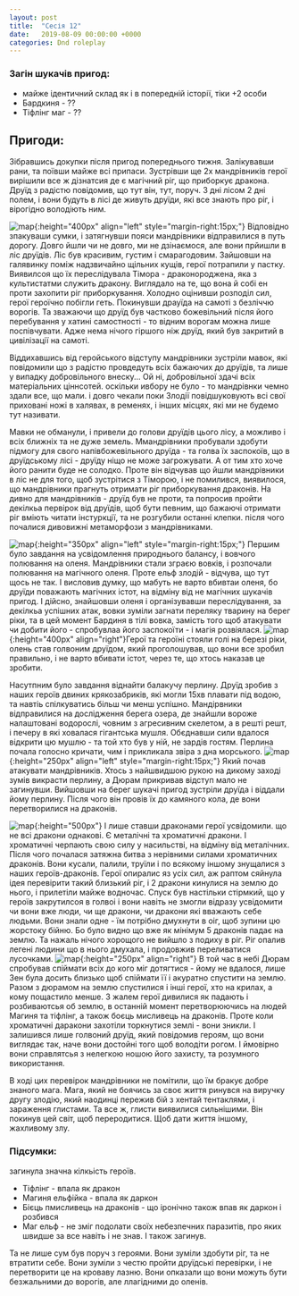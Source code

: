 ```yaml
---
layout: post
title:  "Сесія 12"
date:   2019-08-09 00:00:00 +0000
categories: Dnd roleplay
---
```

### Загін шукачів пригод:
* майже ідентичний склад як і в попередній історії, тіки +2 особи
* Бардкиня - ??
* Тіфлінг маг - ??

## Пригоди:
Зібравшись докупки після пригод попереднього тижня. Залікувавши рани, та поївши майже всі припаси. Зустрівши ще 2х мандрівників герої вирішили все ж дізнатсия де є магічний ріг, що приборкує дракона. Друїд з радістю повідомив, що тут він, тут, поруч. 3 дні лісом 2 дні полем, і вони будуть в лісі де живуть друїди, які все знають про ріг, і вірогідно володіють ним.

![map](/assets/images/s12/1.jpg){:height="400px" align="left" style="margin-right:15px;"}
Відповідно зпакуваши сумки, і затягнувши пояси мандрівники відправилися в путь дорогу. Довго йшли чи не довго, ми не дзінаємося, але вони прйишли в ліс друїдів. Ліс був красивим, густим і смарагодовим. Зайшовши на галявинку поміж надзвичайно щільних кущів, герої потрапили у пастку. Виявилсоя що їх переслідувала Тімора - драконороджена, яка з культистатми служить дракону. Виглядало на те, що вона й собі ен проти захопити ріг приборкування. Холодно оцінивши розподіл сил, герої героїчно побігли геть. Покинувши драуїда на самоті з безліччю ворогів. Та зважаючи що друїд був частково божевільний після його перебування у хатині самостності - то відним ворогам можна лише поспівчувати. Адже нема нічого гіршого ніж друїд, який був закритий в цивілізації на самоті.

Віддихавшись від геройського відступу мандрівники зустріли мавок, які повідомили що з радістю провдедуть всіх бажаючих до друїдів, та лише у випадку добровільного внеску... Ой ні, добровільної здачі всіх матеріальних ціннсотей. оскільки ивбору не було - то мандрівнки чемно здали все, що мали. і довго чекали поки Злодії повідшуковують всі свої приховані ножі в халявах, в ременях, і інших місцях, які ми не будемо тут називати.

Мавки не обманули, і привели до голови друїдів цього лісу, а можливо і всіх ближніх та не дуже земель. Ммандрівники пробували здобути підмогу для свого напівбожевільного друїда - та голва їх заспокоїв, що в друїдському лісі - друїду ніщо не може загрожувати. А от тим хто хоче його ранити буде не солодко. Проте він відчував що йшли мандрівники в ліс не для того, щоб зустрітися з Тіморою, і не помилився, виявилося, що мандрівники прагнуть отримати ріг приборкування драконів. На дивно для мандрівників - друїд був не проти, та попросив пройти декілкьа первірок від друїдів, щоб бути певним, що бажаючі отримати ріг вміють читати інстуркції, та не розгубили останні клепки. після чого почалися дивовижні метаморфози з мандрівниками.

![map](/assets/images/s12/2.jpg){:height="350px" align="left" style="margin-right:15px;"}
Першим було завдання на усвідомлення природнього балансу, і вовчого полювання на оленя.
Мандрівники стали зграєю вовків, і розпочали полювання на магічного оленя. Проте ельф злодій - відчува, що тут щось не так. І висловив думку, що мабуть не варто вбивтаи оленя, бо друїди поважають магічних істот, на відміну від не магічних шукачів пригод. І дійсно, знайшовши оленя і організувавши переслідування, за декілкьа успішних атак, вовки зуміли загнати переляку тварину на берег ріки, та в цей момент Бардиня в тілі вовка, замість того щоб атакувати чи добити його - спробувлаа його заспокоїти - і магія розвіялася. 
![map](/assets/images/s12/3.jpg){:height="400px" align="right"}Герої та героїні стояли голі на березі ріки, олень став голвоним друїдом, який проголошував, що вони все зробил правильно, і не варто вбивати істот, через те, що хтось наказав це зробити.

Насутпним було завдання віднайти балакучу перлину. Друїд зробив з наших героїв двиних крякозабриків, які могли 15хв плавати під водою, та навтіь спілкуватись більш чи менш успішно. Мандірвники відправилися на дослідження берега озера, де знайшли вороже налаштовані водорослі, човним з агресивним скелетом, а в решті решт, і печеру в які ховалася гігантська мушля. Обєднавши сили вдалося відкрити цю мушлю - та той хто був у ній, не зардів гостям. Перлина почала голосно кричати, чим і прикликала звіра з дна морського. 
![map](/assets/images/s12/4.jpg){:height="250px" align="left" style="margin-right:15px;"}
Який почав атакувати мандрівників. Хтось з найшвидшою рукою на дикому заході зумів викрасти перлину, а Дюрам прикривав відступ мало не загинувши. Вийшовши на берег шукачі пригод зустріли друїда і віддали йому перлину. Після чого він провів їх до камяного кола, де вони перетворилися на драконів.


![map](/assets/images/s12/5.jpg){:height="500px"}
І лише ставши драконами герої усвідомили. що не всі дракони однакові. Є металічні та хроматичні дракони. І хроматичні черпають свою силу у насильстві, на відміну від металічних. Після чого почалася затяжна битва з нерівними силами хроматичних драконів. Вони кусали, палили, труїли і по всякому іншому знущалися з наших героїв-драконів. Герої опиралис яз усіх сил, аж раптом сяйнула ідея перевірити такий близький ріг, і 2 дракони кинулися на землю до нього, і прилетіли майже водночас. Спуск був настільки стірмкий, що у героїв закрутилсоя в голвоі і вони навіть не змогли відразу усвідомити чи вони вже люди, чи ще дракони, чи дракони які вважають себе людьми. Вони знали одне - їм потрібно дмухнути в оіг, щоб зупини цю жорстоку бійню. Бо було видно що вже як мінімум 5 драконів падає на землю. Та нажаль нічого хорощого не вийшло з подиху в ріг. Ріг опалив легені людини що в нього дмухала, і продовжив переливатися лусочками. 
![map](/assets/images/s12/6.jpg){:height="250px" align="right"}
В той час в небі Дюрам спробував спіймати всіх до кого міг дотягтися - йому не вдалося, лише Зен була досить близько щоб спіймати її і акуратно спустити на землю. Разом з дюрамом на землю спустилися і інші герої, хто на крилах, а кому пощастило менше. З жалем герої дивилися як падають і розбиваютсья об землю, в останній момент перетворюючись на людей Магиня та тіфлінг, а також боєць мисливець на драконів. Проте коли хроматичні даракони захотіли торкнутися землі - вони зникли. І залишився лише голвоний друїд, який повідомив героям, що вони виглядає так, наче вони достойні того щоб володіти рогом. І ймовірно вони справлятсья з нелегкою ношою його захисту, та розумного використання.

В ході цих перевірок мандрівники не помітили, що їм бракує добре знаного мага. Мага, який не боячись за своє життя ринувся на виручку другу злодію, який наодинці пережив бій з хентай тентаклями, і зараження глистами. Та все ж, глисти виявилися сильнішими. Він покинув цей світ, щоб переродитися. Щоб дати життя іншому, жахливому злу.


### Підсумки: 
загинула значна кілкьість героїв.
* Тіфлінг - впала як дракон
* Магиня ельфійка - впала як даркон
* Бієць пмисливець на драконів - що іронічно також впав як даркон і розбився
* Маг ельф - не зміг подолати своїх небезпечних паразитів, про яких швидше за все навіть і не знав. І також загинув.

Та не лише сум був поруч з героями. Вони зуміли здобути ріг, та не втратити себе. Вони зуміли з честю пройти друїдські перевірки, і не перетворити це на кроваву лазню. Вони опказали що вони можуть бути безжальними до ворогів, але ллагідними до оленів.
